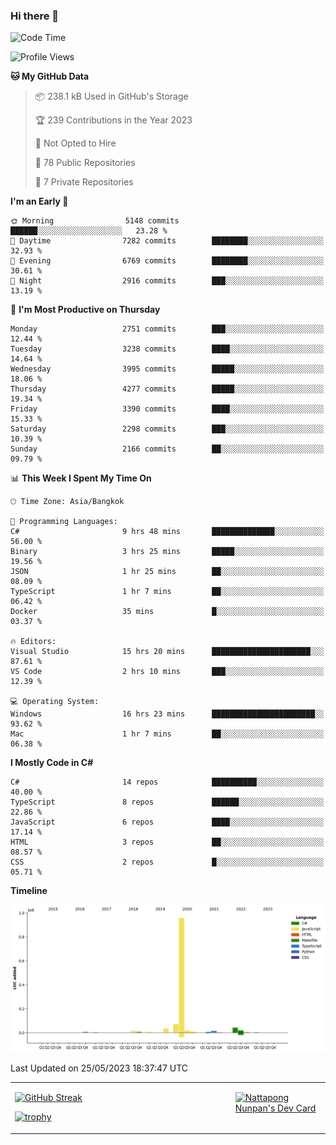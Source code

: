 ### Hi there 👋

<!--START_SECTION:waka-->
![Code Time](http://img.shields.io/badge/Code%20Time-587%20hrs%2050%20mins-blue)

![Profile Views](http://img.shields.io/badge/Profile%20Views-1-blue)

**🐱 My GitHub Data** 

> 📦 238.1 kB Used in GitHub's Storage 
 > 
> 🏆 239 Contributions in the Year 2023
 > 
> 🚫 Not Opted to Hire
 > 
> 📜 78 Public Repositories 
 > 
> 🔑 7 Private Repositories 
 > 
**I'm an Early 🐤** 

```text
🌞 Morning                5148 commits        ██████░░░░░░░░░░░░░░░░░░░   23.28 % 
🌆 Daytime                7282 commits        ████████░░░░░░░░░░░░░░░░░   32.93 % 
🌃 Evening                6769 commits        ████████░░░░░░░░░░░░░░░░░   30.61 % 
🌙 Night                  2916 commits        ███░░░░░░░░░░░░░░░░░░░░░░   13.19 % 
```
📅 **I'm Most Productive on Thursday** 

```text
Monday                   2751 commits        ███░░░░░░░░░░░░░░░░░░░░░░   12.44 % 
Tuesday                  3238 commits        ████░░░░░░░░░░░░░░░░░░░░░   14.64 % 
Wednesday                3995 commits        █████░░░░░░░░░░░░░░░░░░░░   18.06 % 
Thursday                 4277 commits        █████░░░░░░░░░░░░░░░░░░░░   19.34 % 
Friday                   3390 commits        ████░░░░░░░░░░░░░░░░░░░░░   15.33 % 
Saturday                 2298 commits        ███░░░░░░░░░░░░░░░░░░░░░░   10.39 % 
Sunday                   2166 commits        ██░░░░░░░░░░░░░░░░░░░░░░░   09.79 % 
```


📊 **This Week I Spent My Time On** 

```text
🕑︎ Time Zone: Asia/Bangkok

💬 Programming Languages: 
C#                       9 hrs 48 mins       ██████████████░░░░░░░░░░░   56.00 % 
Binary                   3 hrs 25 mins       █████░░░░░░░░░░░░░░░░░░░░   19.56 % 
JSON                     1 hr 25 mins        ██░░░░░░░░░░░░░░░░░░░░░░░   08.09 % 
TypeScript               1 hr 7 mins         ██░░░░░░░░░░░░░░░░░░░░░░░   06.42 % 
Docker                   35 mins             █░░░░░░░░░░░░░░░░░░░░░░░░   03.37 % 

🔥 Editors: 
Visual Studio            15 hrs 20 mins      ██████████████████████░░░   87.61 % 
VS Code                  2 hrs 10 mins       ███░░░░░░░░░░░░░░░░░░░░░░   12.39 % 

💻 Operating System: 
Windows                  16 hrs 23 mins      ███████████████████████░░   93.62 % 
Mac                      1 hr 7 mins         ██░░░░░░░░░░░░░░░░░░░░░░░   06.38 % 
```

**I Mostly Code in C#** 

```text
C#                       14 repos            ██████████░░░░░░░░░░░░░░░   40.00 % 
TypeScript               8 repos             ██████░░░░░░░░░░░░░░░░░░░   22.86 % 
JavaScript               6 repos             ████░░░░░░░░░░░░░░░░░░░░░   17.14 % 
HTML                     3 repos             ██░░░░░░░░░░░░░░░░░░░░░░░   08.57 % 
CSS                      2 repos             █░░░░░░░░░░░░░░░░░░░░░░░░   05.71 % 
```



**Timeline**

![Lines of Code chart](https://raw.githubusercontent.com/aixasz/aixasz/main/assets/bar_graph.png)


 Last Updated on 25/05/2023 18:37:47 UTC
<!--END_SECTION:waka-->

<table>
<tr>
<td width="70%" valign="top">
 
 [![GitHub Streak](http://github-readme-streak-stats.herokuapp.com?user=aixasz&theme=github-dark&hide_border=true&date_format=%5BY%20%5DM%20j)](https://git.io/streak-stats)

 [![trophy](https://github-profile-trophy.vercel.app/?username=aixasz&theme=onedark)](https://github.com/ryo-ma/github-profile-trophy)
 </td>
<td width="30%" valign="top">
 
<a href="https://app.daily.dev/aixasz"><img src="https://api.daily.dev/devcards/403207936e6547c9a85ea449e9f3abe8.png?r=re8" alt="Nattapong Nunpan's Dev Card"/></a>

 </td>
</tr>
</table>
 
